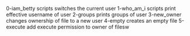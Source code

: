 0-iam_betty scripts switches the current user
1-who_am_i scripts print effective username of user
2-groups prints groups of user
3-new_owner changes ownership of file to a new user
4-empty creates an empty file
5-execute add execute permission to owner of filesw

